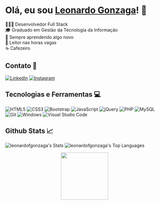 # Olá, eu sou [Leonardo Gonzaga](https://github.com/leonardofgonzaga/)! 👋

👨🏻‍💻 Desenvolvedor Full Stack <br>
🎓 Graduado em Gestão da Tecnologia da Informação <br>
🌱 Sempre aprendendo algo novo <br>
📖 Leitor nas horas vagas <br>
☕ Cafezeiro <br>

## Contato 📮

[![LinkedIn](https://img.shields.io/badge/linkedin-%230077B5.svg?style=for-the-badge&logo=linkedin&logoColor=white)](https://www.linkedin.com/in/leonardo-ferreira-gonzaga/)
[![Instagram](https://img.shields.io/badge/Instagram-%23E4405F.svg?style=for-the-badge&logo=Instagram&logoColor=white)](https://www.instagram.com/self.__leo/)

## Tecnologias e Ferramentas 💻
![HTML5](https://img.shields.io/badge/html5-%23E34F26.svg?style=for-the-badge&logo=html5&logoColor=white)
![CSS3](https://img.shields.io/badge/css3-%231572B6.svg?style=for-the-badge&logo=css3&logoColor=white)
![Bootstrap](https://img.shields.io/badge/bootstrap-%238511FA.svg?style=for-the-badge&logo=bootstrap&logoColor=white)
![JavaScript](https://img.shields.io/badge/javascript-%23323330.svg?style=for-the-badge&logo=javascript&logoColor=%23F7DF1E)
![jQuery](https://img.shields.io/badge/jquery-%230769AD.svg?style=for-the-badge&logo=jquery&logoColor=white)
![PHP](https://img.shields.io/badge/php-%23777BB4.svg?style=for-the-badge&logo=php&logoColor=white)
![MySQL](https://img.shields.io/badge/mysql-%2300f.svg?style=for-the-badge&logo=mysql&logoColor=white)
![Git](https://img.shields.io/badge/git-%23F05033.svg?style=for-the-badge&logo=git&logoColor=white)
![Windows](https://img.shields.io/badge/Windows-0078D6?style=for-the-badge&logo=windows&logoColor=white)
![Visual Studio Code](https://img.shields.io/badge/Visual%20Studio%20Code-0078d7.svg?style=for-the-badge&logo=visual-studio-code&logoColor=white)

## Github Stats 📈

![leonardofgonzaga's Stats](https://github-readme-stats.vercel.app/api?username=leonardofgonzaga&theme=vue-dark&show_icons=true&hide_border=true&count_private=true)
![leonardofgonzaga's Top Languages](https://github-readme-stats.vercel.app/api/top-langs/?username=leonardofgonzaga&theme=vue-dark&show_icons=true&hide_border=true&layout=compact)


<div align="center">
  <img src="https://www.redwolf.in/image/catalog/stickers/may-the-force-be-with-you-sticker-india.jpg" height="150px"> 
</div>



 
